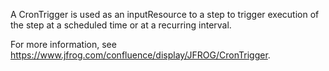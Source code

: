 A CronTrigger is used as an inputResource to a step to trigger execution of the step at a scheduled time or at a recurring interval.

For more information, see https://www.jfrog.com/confluence/display/JFROG/CronTrigger.
